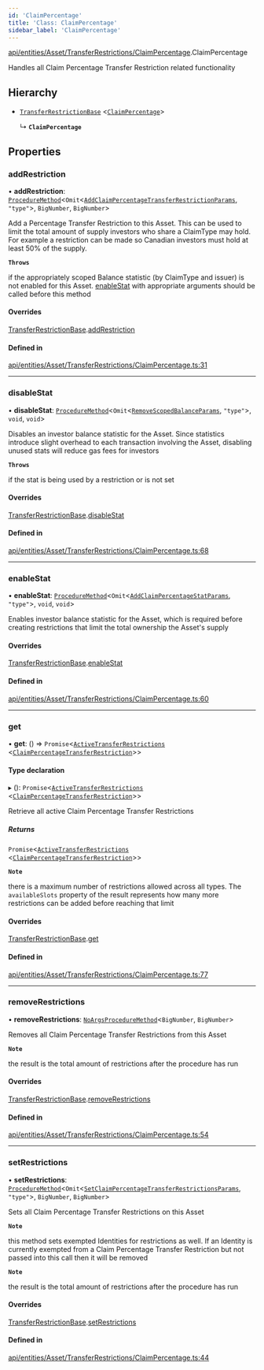 ```yaml
---
id: 'ClaimPercentage'
title: 'Class: ClaimPercentage'
sidebar_label: 'ClaimPercentage'
---
```


[api/entities/Asset/TransferRestrictions/ClaimPercentage](../../../../../../modules/API/Entities/Asset/TransferRestrictions/ClaimPercentage/ClaimPercentage.md).ClaimPercentage

Handles all Claim Percentage Transfer Restriction related functionality

## Hierarchy

- [`TransferRestrictionBase`](../TransferRestrictionBase/TransferRestrictionBase.md) \<[`ClaimPercentage`](../../../../../../enums/Types/TransferRestrictionType/TransferRestrictionType.md#claimpercentage)\>

  ↳ **`ClaimPercentage`**

## Properties

### addRestriction

• **addRestriction**: [`ProcedureMethod`](../../../../../../interfaces/Types/ProcedureMethod/ProcedureMethod.md)\<`Omit`\<[`AddClaimPercentageTransferRestrictionParams`](../../../../../../modules/API/Procedures/Types/Types.md#addclaimpercentagetransferrestrictionparams), `"type"`\>, `BigNumber`, `BigNumber`\>

Add a Percentage Transfer Restriction to this Asset. This can be used to limit the total amount of supply
investors who share a ClaimType may hold. For example a restriction can be made so Canadian investors must hold
at least 50% of the supply.

**`Throws`**

if the appropriately scoped Balance statistic (by ClaimType and issuer) is not enabled for this Asset. [enableStat](ClaimPercentage.md#enablestat) with appropriate arguments should be called before this method

#### Overrides

[TransferRestrictionBase](../TransferRestrictionBase/TransferRestrictionBase.md).[addRestriction](../TransferRestrictionBase/TransferRestrictionBase.md#addrestriction)

#### Defined in

[api/entities/Asset/TransferRestrictions/ClaimPercentage.ts:31](https://github.com/PolymeshAssociation/polymesh-sdk/blob/95e180d28/src/api/entities/Asset/TransferRestrictions/ClaimPercentage.ts#L31)

---

### disableStat

• **disableStat**: [`ProcedureMethod`](../../../../../../interfaces/Types/ProcedureMethod/ProcedureMethod.md)\<`Omit`\<[`RemoveScopedBalanceParams`](../../../../../../modules/API/Procedures/Types/Types.md#removescopedbalanceparams), `"type"`\>, `void`, `void`\>

Disables an investor balance statistic for the Asset. Since statistics introduce slight overhead to each transaction
involving the Asset, disabling unused stats will reduce gas fees for investors

**`Throws`**

if the stat is being used by a restriction or is not set

#### Overrides

[TransferRestrictionBase](../TransferRestrictionBase/TransferRestrictionBase.md).[disableStat](../TransferRestrictionBase/TransferRestrictionBase.md#disablestat)

#### Defined in

[api/entities/Asset/TransferRestrictions/ClaimPercentage.ts:68](https://github.com/PolymeshAssociation/polymesh-sdk/blob/95e180d28/src/api/entities/Asset/TransferRestrictions/ClaimPercentage.ts#L68)

---

### enableStat

• **enableStat**: [`ProcedureMethod`](../../../../../../interfaces/Types/ProcedureMethod/ProcedureMethod.md)\<`Omit`\<[`AddClaimPercentageStatParams`](../../../../../../modules/API/Procedures/Types/Types.md#addclaimpercentagestatparams), `"type"`\>, `void`, `void`\>

Enables investor balance statistic for the Asset, which is required before creating restrictions
that limit the total ownership the Asset's supply

#### Overrides

[TransferRestrictionBase](../TransferRestrictionBase/TransferRestrictionBase.md).[enableStat](../TransferRestrictionBase/TransferRestrictionBase.md#enablestat)

#### Defined in

[api/entities/Asset/TransferRestrictions/ClaimPercentage.ts:60](https://github.com/PolymeshAssociation/polymesh-sdk/blob/95e180d28/src/api/entities/Asset/TransferRestrictions/ClaimPercentage.ts#L60)

---

### get

• **get**: () => `Promise`\<[`ActiveTransferRestrictions`](../../../../../../interfaces/Types/ActiveTransferRestrictions/ActiveTransferRestrictions.md) \<[`ClaimPercentageTransferRestriction`](../../../../../../interfaces/Types/ClaimPercentageTransferRestriction/ClaimPercentageTransferRestriction.md)\>\>

#### Type declaration

▸ (): `Promise`\<[`ActiveTransferRestrictions`](../../../../../../interfaces/Types/ActiveTransferRestrictions/ActiveTransferRestrictions.md) \<[`ClaimPercentageTransferRestriction`](../../../../../../interfaces/Types/ClaimPercentageTransferRestriction/ClaimPercentageTransferRestriction.md)\>\>

Retrieve all active Claim Percentage Transfer Restrictions

##### Returns

`Promise`\<[`ActiveTransferRestrictions`](../../../../../../interfaces/Types/ActiveTransferRestrictions/ActiveTransferRestrictions.md) \<[`ClaimPercentageTransferRestriction`](../../../../../../interfaces/Types/ClaimPercentageTransferRestriction/ClaimPercentageTransferRestriction.md)\>\>

**`Note`**

there is a maximum number of restrictions allowed across all types.
The `availableSlots` property of the result represents how many more restrictions can be added
before reaching that limit

#### Overrides

[TransferRestrictionBase](../TransferRestrictionBase/TransferRestrictionBase.md).[get](../TransferRestrictionBase/TransferRestrictionBase.md#get)

#### Defined in

[api/entities/Asset/TransferRestrictions/ClaimPercentage.ts:77](https://github.com/PolymeshAssociation/polymesh-sdk/blob/95e180d28/src/api/entities/Asset/TransferRestrictions/ClaimPercentage.ts#L77)

---

### removeRestrictions

• **removeRestrictions**: [`NoArgsProcedureMethod`](../../../../../../interfaces/Types/NoArgsProcedureMethod/NoArgsProcedureMethod.md)\<`BigNumber`, `BigNumber`\>

Removes all Claim Percentage Transfer Restrictions from this Asset

**`Note`**

the result is the total amount of restrictions after the procedure has run

#### Overrides

[TransferRestrictionBase](../TransferRestrictionBase/TransferRestrictionBase.md).[removeRestrictions](../TransferRestrictionBase/TransferRestrictionBase.md#removerestrictions)

#### Defined in

[api/entities/Asset/TransferRestrictions/ClaimPercentage.ts:54](https://github.com/PolymeshAssociation/polymesh-sdk/blob/95e180d28/src/api/entities/Asset/TransferRestrictions/ClaimPercentage.ts#L54)

---

### setRestrictions

• **setRestrictions**: [`ProcedureMethod`](../../../../../../interfaces/Types/ProcedureMethod/ProcedureMethod.md)\<`Omit`\<[`SetClaimPercentageTransferRestrictionsParams`](../../../../../../interfaces/API/Procedures/Types/SetClaimPercentageTransferRestrictionsParams/SetClaimPercentageTransferRestrictionsParams.md), `"type"`\>, `BigNumber`, `BigNumber`\>

Sets all Claim Percentage Transfer Restrictions on this Asset

**`Note`**

this method sets exempted Identities for restrictions as well. If an Identity is currently exempted from a Claim Percentage Transfer Restriction
but not passed into this call then it will be removed

**`Note`**

the result is the total amount of restrictions after the procedure has run

#### Overrides

[TransferRestrictionBase](../TransferRestrictionBase/TransferRestrictionBase.md).[setRestrictions](../TransferRestrictionBase/TransferRestrictionBase.md#setrestrictions)

#### Defined in

[api/entities/Asset/TransferRestrictions/ClaimPercentage.ts:44](https://github.com/PolymeshAssociation/polymesh-sdk/blob/95e180d28/src/api/entities/Asset/TransferRestrictions/ClaimPercentage.ts#L44)
